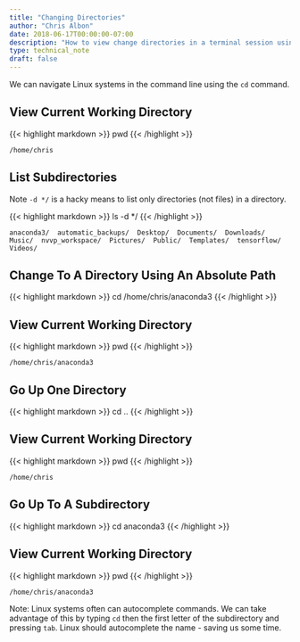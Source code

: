 ```yaml
---
title: "Changing Directories"
author: "Chris Albon"
date: 2018-06-17T00:00:00-07:00
description: "How to view change directories in a terminal session using the Linux command line."
type: technical_note
draft: false
---
```


We can navigate Linux systems in the command line using the `cd` command.

## View Current Working Directory

{{< highlight markdown >}}
pwd
{{< /highlight >}}
```
/home/chris
```

## List Subdirectories

Note `-d */` is a hacky means to list only directories (not files) in a directory.

{{< highlight markdown >}}
ls -d */
{{< /highlight >}}
```
anaconda3/  automatic_backups/  Desktop/  Documents/  Downloads/  Music/  nvvp_workspace/  Pictures/  Public/  Templates/  tensorflow/  Videos/
```

## Change To A Directory Using An Absolute Path

{{< highlight markdown >}}
cd /home/chris/anaconda3
{{< /highlight >}}

## View Current Working Directory

{{< highlight markdown >}}
pwd
{{< /highlight >}}
```
/home/chris/anaconda3
```

## Go Up One Directory

{{< highlight markdown >}}
cd ..
{{< /highlight >}}

## View Current Working Directory

{{< highlight markdown >}}
pwd
{{< /highlight >}}
```
/home/chris
```

## Go Up To A Subdirectory

{{< highlight markdown >}}
cd anaconda3
{{< /highlight >}}

## View Current Working Directory

{{< highlight markdown >}}
pwd
{{< /highlight >}}
```
/home/chris/anaconda3
```

Note: Linux systems often can autocomplete commands. We can take advantage of this by typing `cd` then the first letter of the subdirectory and pressing `tab`. Linux should autocomplete the name - saving us some time.